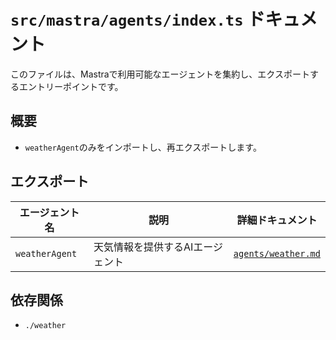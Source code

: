 # `src/mastra/agents/index.ts` ドキュメント

このファイルは、Mastraで利用可能なエージェントを集約し、エクスポートするエントリーポイントです。

## 概要

- `weatherAgent`のみをインポートし、再エクスポートします。

## エクスポート

| エージェント名   | 説明                                         | 詳細ドキュメント                                         |
|------------------|----------------------------------------------|----------------------------------------------------------|
| `weatherAgent`   | 天気情報を提供するAIエージェント            | [`agents/weather.md`](./weather.md)                      |

## 依存関係

- `./weather`
